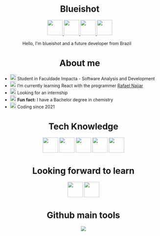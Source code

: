 <h1 align=center> Blueishot </h1>
<div align=center><a href="https://www.linkedin.com/in/fabricio-teixeira-hungria-43793a178/"><img src="https://image.flaticon.com/icons/png/512/174/174857.png" width="50px"> </img></a> <a href="https://www.twitch.tv/blueishot2"><img src="https://image.flaticon.com/icons/png/512/2111/2111668.png" width="50px"> </img></a> <a href="mailto:fabricioteixeirahungria@gmail.com"><img src="https://image.flaticon.com/icons/png/512/732/732200.png" width="50px"> </img></a> <a href="mailto:fabricioteixeirahungria@hotmail.com"><img src="https://image.flaticon.com/icons/png/512/732/732223.png" width="50px"> </img></a>   </div>
<p align=center>Hello, I'm blueishot and a future developer from Brazil <img src="https://image.flaticon.com/icons/png/512/3022/3022546.png" width="15px"> </img>  </p>

<h1 align=center>About me</h1>
<ul><li><img src="https://image.flaticon.com/icons/png/512/4207/4207247.png" width="20px" > Student in Faculdade Impacta - Software Analysis and Development</li>
  <li><img src="https://image.flaticon.com/icons/png/512/628/628297.png" width="20px" > I’m currently learning React with the programmer <a href="https://github.com/kyros200"> Rafael Najjar</a> </li>
  <li> <img src="https://image.flaticon.com/icons/png/512/3281/3281289.png" width="20px"> Looking for an internship </li>
  <li> <img src="https://image.flaticon.com/icons/png/512/921/921762.png" width="20px"> <b>Fun fact:</b> I have a Bachelor degree in chemistry </li>
  <li> <img src="https://image.flaticon.com/icons/png/512/1055/1055683.png" width="20px"> Coding since 2021 </li>
  
  <h1 align=center>Tech Knowledge</h1>
  <div align=center><img src="https://image.flaticon.com/icons/png/512/1051/1051277.png" width="50px"> <img src="https://image.flaticon.com/icons/png/512/732/732190.png" width="50px"> <img src="https://image.flaticon.com/icons/png/512/919/919828.png" width="50px"> <img src="https://image.flaticon.com/icons/png/512/919/919851.png" width="50px"> </img> <img src="https://image.flaticon.com/icons/png/512/2111/2111288.png" width="50px"> </img>
  
<h1 align=center>Looking forward to learn</h1>
<div align=center> <img src="https://image.flaticon.com/icons/png/512/919/919825.png" width="50px"> </img> <img src="https://image.flaticon.com/icons/png/512/2772/2772128.png" width="50px">


<h1 align=center>Github main tools</h1>
<div align=center> <img src="https://github-readme-stats.vercel.app/api/top-langs/?username=blueishot&layout=compact"> </img>
